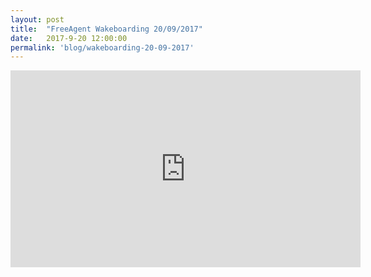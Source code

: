 ```yaml
---
layout: post
title:  "FreeAgent Wakeboarding 20/09/2017"
date:   2017-9-20 12:00:00
permalink: 'blog/wakeboarding-20-09-2017'
---
```


<div class="video-container">
  <iframe width="560" height="315" src="https://www.youtube.com/embed/9buhhhX3Muw" frameborder="0" allowfullscreen></iframe>
</div>
